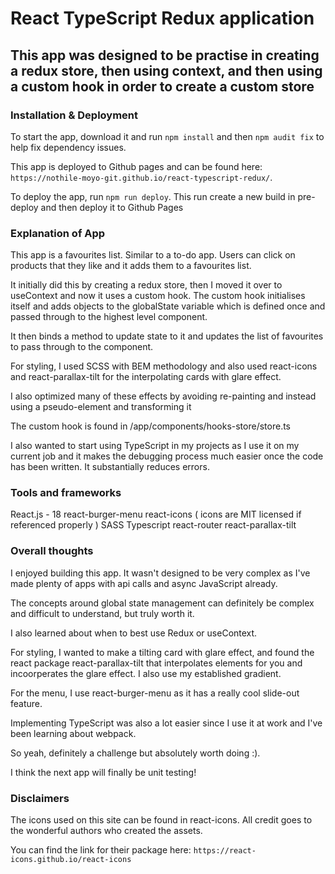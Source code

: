 # React TypeScript Redux application

## This app was designed to be practise in creating a redux store, then using context, and then using a custom hook in order to create a custom store

### Installation & Deployment
To start the app, download it and run `npm install` and then `npm audit fix` to help fix dependency issues.

This app is deployed to Github pages and can be found here: `https://nothile-moyo-git.github.io/react-typescript-redux/`.

To deploy the app, run `npm run deploy`. This run create a new build in pre-deploy and then deploy it to Github Pages

### Explanation of App
This app is a favourites list. Similar to a to-do app. Users can click on products that they like and it adds them to a favourites list.

It initially did this by creating a redux store, then I moved it over to useContext and now it uses a custom hook. The custom hook initialises itself and adds objects to the globalState variable which is defined once and passed through to the highest level component.

It then binds a method to update state to it and updates the list of favourites to pass through to the component.

For styling, I used SCSS with BEM methodology and also used react-icons and react-parallax-tilt for the interpolating cards with glare effect.

I also optimized many of these effects by avoiding re-painting and instead using a pseudo-element and transforming it

The custom hook is found in /app/components/hooks-store/store.ts

I also wanted to start using TypeScript in my projects as I use it on my current job and it makes the debugging process much easier once the code has been written. It substantially reduces errors.

### Tools and frameworks
React.js - 18
react-burger-menu
react-icons ( icons are MIT licensed if referenced properly )
SASS
Typescript
react-router
react-parallax-tilt

### Overall thoughts
I enjoyed building this app. It wasn't designed to be very complex as I've made plenty of apps with api calls and async JavaScript already.

The concepts around global state management can definitely be complex and difficult to understand, but truly worth it.

I also learned about when to best use Redux or useContext.

For styling, I wanted to make a tilting card with glare effect, and found the react package react-parallax-tilt that interpolates elements for you and incoorperates the glare effect. I also use my established gradient. 

For the menu, I use react-burger-menu as it has a really cool slide-out feature.

Implementing TypeScript was also a lot easier since I use it at work and I've been learning about webpack.

So yeah, definitely a challenge but absolutely worth doing :).

I think the next app will finally be unit testing!

### Disclaimers
The icons used on this site can be found in react-icons. All credit goes to the wonderful authors who created the assets.

You can find the link for their package here: `https://react-icons.github.io/react-icons`